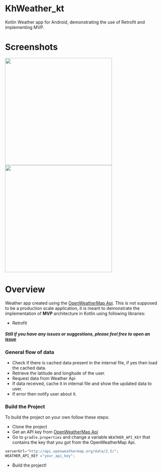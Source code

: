 # KhWeather_kt
 Kotlin Weather app for Android, demonstrating the use of Retrofit and implementing MVP.

<!-- <a href="https://play.google.com/store/apps/details?id=app.com.thetechnocafe.kotlinweather">
    <img alt="Get it on Google Play"
        height="80"
        src="https://play.google.com/intl/en_us/badges/images/generic/en_badge_web_generic.png" />
</a> -->

# Screenshots
<img src="https://github.com/gurleensethi/kotlin-weather/blob/master/screenshots/screenshot_1.jpg" width="350"/> <img src="https://github.com/gurleensethi/kotlin-weather/blob/master/screenshots/screenshot_2.jpg" width="350"/> 

# Overview
 Weather app created using the [OpenWeatherMap Api](https://openweathermap.org/).
 This is not supposed to be a production scale application, it is meant to demonstrate the implementation of **MVP** architecture in Kotlin using following libraries:
* Retrofit

##### Still if you have any issues or suggestions, please feel free to open an [issue](https://github.com/gurleensethi/kotlin-weather/issues/new)

### General flow of data
* Check if there is cached data present in the internal file, if yes then load the cached data.
* Retrieve the latitude and longitude of the user.
* Request data from Weather Api
* If data received, cache it in internal file and show the updated data to user.
* If error then notify user about it.

### Build the Project
To build the project on your own follow these steps:
* Clone the project
* Get an API key from [OpenWeatherMap Api](https://openweathermap.org/)
* Go to `gradle.properties` and change a variable `WEATHER_API_KEY` that contains the key that you got from the OpenWeatherMap Api.
```kotlin
serverUrl="http://api.openweathermap.org/data/2.5/";
WEATHER_API_KEY ="your_api_key";
```
* Build the project!